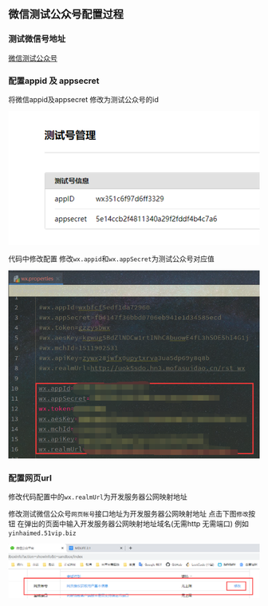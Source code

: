 ## 微信测试公众号配置过程

### 测试微信号地址
[微信测试公众号](https://mp.weixin.qq.com/debug/cgi-bin/sandbox?t=sandbox/login)

### 配置appid 及 appsecret
将微信appid及appsecret 修改为测试公众号的id

![测试公众号配置id](../img/QQ截图20200825091145.png)

代码中修改配置 修改`wx.appid`和`wx.appSecret`为测试公众号对应值

![wx.properties](../img/QQ截图20200825091514.png)

### 配置网页url

修改代码配置中的`wx.realmUrl`为开发服务器公网映射地址

修改测试微信公众号`网页帐号`接口地址为开发服务器公网映射地址 点击下图`修改`按钮 在弹出的页面中输入开发服务器公网映射地址域名(无需http 无需端口)
例如`yinhaimed.51vip.biz`

![](../img/QQ截图20200825092515.png)
